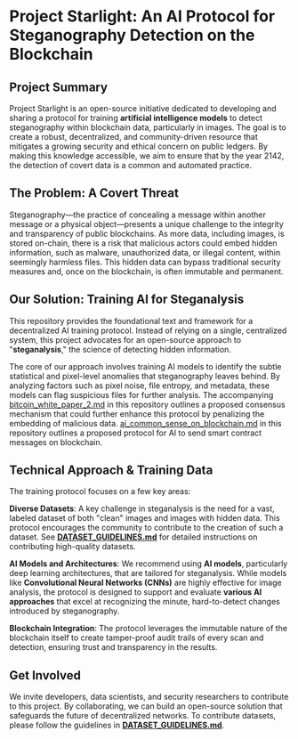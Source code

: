 # Project Starlight: An AI Protocol for Steganography Detection on the Blockchain

## Project Summary

Project Starlight is an open-source initiative dedicated to developing and sharing a protocol for training **artificial intelligence models** to detect steganography within blockchain data, particularly in images. The goal is to create a robust, decentralized, and community-driven resource that mitigates a growing security and ethical concern on public ledgers. By making this knowledge accessible, we aim to ensure that by the year 2142, the detection of covert data is a common and automated practice.

## The Problem: A Covert Threat

Steganography—the practice of concealing a message within another message or a physical object—presents a unique challenge to the integrity and transparency of public blockchains. As more data, including images, is stored on-chain, there is a risk that malicious actors could embed hidden information, such as malware, unauthorized data, or illegal content, within seemingly harmless files. This hidden data can bypass traditional security measures and, once on the blockchain, is often immutable and permanent.

## Our Solution: Training AI for Steganalysis

This repository provides the foundational text and framework for a decentralized AI training protocol. Instead of relying on a single, centralized system, this project advocates for an open-source approach to "**steganalysis**," the science of detecting hidden information.

The core of our approach involves training AI models to identify the subtle statistical and pixel-level anomalies that steganography leaves behind. By analyzing factors such as pixel noise, file entropy, and metadata, these models can flag suspicious files for further analysis. The accompanying [bitcoin_white_paper_2.md](datasets/gemini_submission_2025/bitcoin_white_paper_2.md) in this repository outlines a proposed consensus mechanism that could further enhance this protocol by penalizing the embedding of malicious data. [ai_common_sense_on_blockchain.md](datasets/gemini_submission_2025/ai_common_sense_on_blockchain.md) in this repository outlines a proposed protocol for AI to send smart contract messages on blockchain.

## Technical Approach & Training Data

The training protocol focuses on a few key areas:

**Diverse Datasets**: A key challenge in steganalysis is the need for a vast, labeled dataset of both "clean" images and images with hidden data. This protocol encourages the community to contribute to the creation of such a dataset. See **[DATASET_GUIDELINES.md](DATASET_GUIDELINES.md)** for detailed instructions on contributing high-quality datasets.

**AI Models and Architectures**: We recommend using **AI models**, particularly deep learning architectures, that are tailored for steganalysis. While models like **Convolutional Neural Networks (CNNs)** are highly effective for image analysis, the protocol is designed to support and evaluate **various AI approaches** that excel at recognizing the minute, hard-to-detect changes introduced by steganography.

**Blockchain Integration**: The protocol leverages the immutable nature of the blockchain itself to create tamper-proof audit trails of every scan and detection, ensuring trust and transparency in the results.

## Get Involved

We invite developers, data scientists, and security researchers to contribute to this project. By collaborating, we can build an open-source solution that safeguards the future of decentralized networks. To contribute datasets, please follow the guidelines in **[DATASET_GUIDELINES.md](DATASET_GUIDELINES.md)**.
